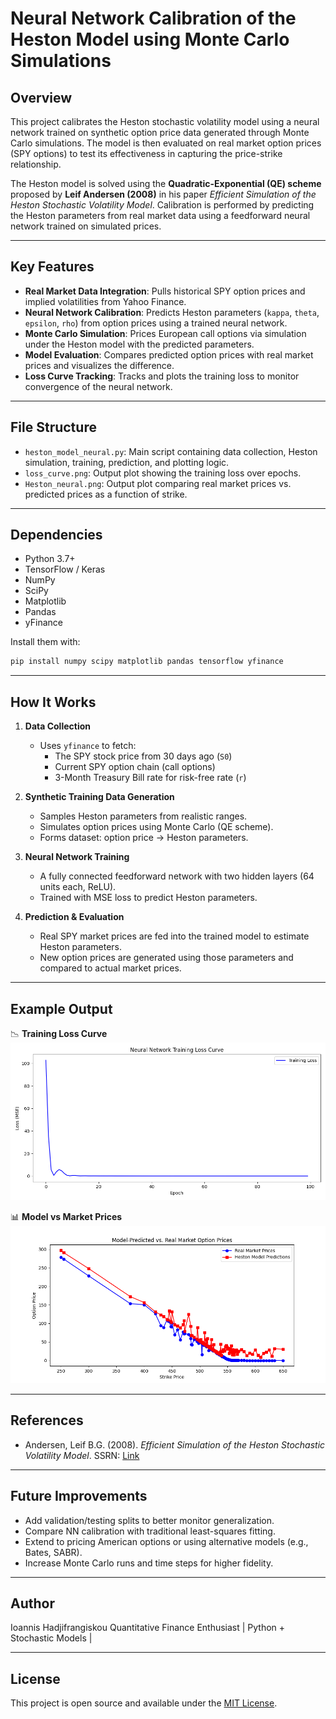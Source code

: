 
# Neural Network Calibration of the Heston Model using Monte Carlo Simulations

## Overview

This project calibrates the Heston stochastic volatility model using a neural network trained on synthetic option price data generated through Monte Carlo simulations. The model is then evaluated on real market option prices (SPY options) to test its effectiveness in capturing the price-strike relationship.

The Heston model is solved using the **Quadratic-Exponential (QE) scheme** proposed by **Leif Andersen (2008)** in his paper *Efficient Simulation of the Heston Stochastic Volatility Model*. Calibration is performed by predicting the Heston parameters from real market data using a feedforward neural network trained on simulated prices.

---

## Key Features

- **Real Market Data Integration**: Pulls historical SPY option prices and implied volatilities from Yahoo Finance.
-  **Neural Network Calibration**: Predicts Heston parameters (`kappa`, `theta`, `epsilon`, `rho`) from option prices using a trained neural network.
-  **Monte Carlo Simulation**: Prices European call options via simulation under the Heston model with the predicted parameters.
-  **Model Evaluation**: Compares predicted option prices with real market prices and visualizes the difference.
-  **Loss Curve Tracking**: Tracks and plots the training loss to monitor convergence of the neural network.

---

## File Structure

- `heston_model_neural.py`: Main script containing data collection, Heston simulation, training, prediction, and plotting logic.
- `loss_curve.png`: Output plot showing the training loss over epochs.
- `Heston_neural.png`: Output plot comparing real market prices vs. predicted prices as a function of strike.

---

## Dependencies

- Python 3.7+
- TensorFlow / Keras
- NumPy
- SciPy
- Matplotlib
- Pandas
- yFinance

Install them with:

```bash
pip install numpy scipy matplotlib pandas tensorflow yfinance
```

---

## How It Works

1. **Data Collection**  
   - Uses `yfinance` to fetch:
     - The SPY stock price from 30 days ago (`S0`)
     - Current SPY option chain (call options)
     - 3-Month Treasury Bill rate for risk-free rate (`r`)

2. **Synthetic Training Data Generation**  
   - Samples Heston parameters from realistic ranges.
   - Simulates option prices using Monte Carlo (QE scheme).
   - Forms dataset: option price → Heston parameters.

3. **Neural Network Training**  
   - A fully connected feedforward network with two hidden layers (64 units each, ReLU).
   - Trained with MSE loss to predict Heston parameters.

4. **Prediction & Evaluation**  
   - Real SPY market prices are fed into the trained model to estimate Heston parameters.
   - New option prices are generated using those parameters and compared to actual market prices.

---

## Example Output

📉 **Training Loss Curve**  
![Loss Curve](loss_curve.png)

📊 **Model vs Market Prices**  
![Predicted vs Market](Heston_neural.png)

---

## References

- Andersen, Leif B.G. (2008). *Efficient Simulation of the Heston Stochastic Volatility Model*. SSRN: [Link](https://papers.ssrn.com/sol3/papers.cfm?abstract_id=946405)

---

## Future Improvements

- Add validation/testing splits to better monitor generalization.
- Compare NN calibration with traditional least-squares fitting.
- Extend to pricing American options or using alternative models (e.g., Bates, SABR).
- Increase Monte Carlo runs and time steps for higher fidelity.

---

## Author

Ioannis Hadjifrangiskou
Quantitative Finance Enthusiast | Python + Stochastic Models | 

---

## License

This project is open source and available under the [MIT License](LICENSE).
